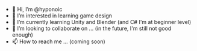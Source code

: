 - 👋 Hi, I’m @hyponoic
- 👀 I’m interested in learning game design
- 🌱 I’m currently learning Unity and Blender (and C# I'm at beginner level)
- 💞️ I’m looking to collaborate on ... (in the future, I'm still not good enough)
- 📫 How to reach me ... (coming soon)

<!---
hyponoic/hyponoic is a ✨ special ✨ repository because its `README.md` (this file) appears on your GitHub profile.
You can click the Preview link to take a look at your changes.
--->
